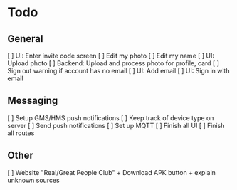 
Todo
====

General
-------

 [ ] UI: Enter invite code screen
 [ ] Edit my photo
 [ ] Edit my name
 [ ] UI: Upload photo
 [ ] Backend: Upload and process photo for profile, card
 [ ] Sign out warning if account has no email
 [ ] UI: Add email
 [ ] UI: Sign in with email

Messaging
---------

 [ ] Setup GMS/HMS push notifications
 [ ] Keep track of device type on server
 [ ] Send push notifications
 [ ] Set up MQTT
 [ ] Finish all UI
 [ ] Finish all routes

Other
-----

 [ ] Website "Real/Great People Club" + Download APK button + explain unknown sources
